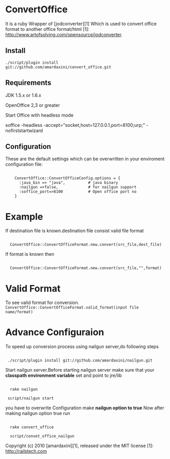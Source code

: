 ConvertOffice
=============

It is a ruby Wrapper of [jodconverter][1] Which is used to convert office format to another office format/html 
[1]: http://www.artofsolving.com/opensource/jodconverter.

Install
-------

<code>./script/plugin install git://github.com/amardaxini/convert_office.git</code>
 
Requirements
------------

JDK 1.5.x or 1.6.x

OpenOffice 2,3 or greater

Start Office with headless mode 

soffice -headless -accept="socket,host=127.0.0.1,port=8100;urp;" -nofirststartwizard

Configuration
-------------

These are the default settings which can be overwritten in your enviroment configuration file:

<code>
    ConvertOffice::ConvertOfficeConfig.options = {
      :java_bin => "java",          # java binary
      :nailgun =>false,             # for nailgun support
      :soffice_port=>8100           # Open office port no
    }
</code>

Example
=======
If destination file is known.destination file consist valid file format

<code>
  ConvertOffice::ConvertOfficeFormat.new.convert(src_file,dest_file)
</code>

If format is known then
 
<code>
  ConvertOffice::ConvertOfficeFormat.new.convert(src_file,"",format)
</code>

Valid Format
============

To see valid format for conversion.
  <code>
     ConvertOffice::ConvertOfficeFormat.valid_format(input file name/format)
  </code>

Advance Configuraion
====================
To speed up conversion process using nailgun server,do following steps

<code>
 ./script/plugin install git://github.com/amardaxini/nailgun.git
</code>

Start nailgun server.Before starting nailgun server make sure that your **classpath environment variable** set and point to jre/lib

<code>
  rake nailgun
</code>

<code>
 script/nailgun start
</code>

you have to overwrite Configuration make **nailgun option to true**
Now after making nailgun option true run

<code>
  rake convert_office
</code>

<code>
  script/convet_office_nailgun
</code>

Copyright (c) 2010 [amardaxini][1], released under the MIT license
[1]: http://railstech.com
